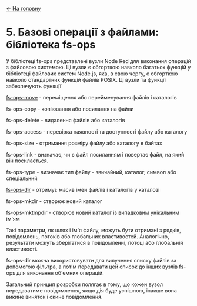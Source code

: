 [<- На головну](../)

# 5. Базові операції з файлами: бібліотека fs-ops 

У бібліотеці fs-ops представлені вузли Node Red для виконання операцій з
файловою системою. Ці вузли є обгорткою навколо багатьох функцій у
бібліотеці файлових систем Node.js, яка, в свою чергу, є обгорткою
навколо стандартних функцій файлів POSIX. Ці вузли та функції
забезпечують функції

[fs-ops-move](move.md)<span class="load"> </span> - переміщення або перейменування файлів і каталогів

fs-ops-copy - копіювання або посилання на файли

fs-ops-delete - видалення файлів або каталогів

fs-ops-access - перевірка наявності та доступності файлу або каталогу

fs-ops-size - отримання розміру файлу або каталогу в байтах

fs-ops-link - визначає, чи є файл посиланням і повертає файл, на який
він посилається.

fs-ops-type - визначає тип файлу - звичайний, каталог, символ або
спеціальний

[fs-ops-dir](dir.md)<span class="load"> </span> - отримує масив імен файлів і каталогів у каталозі

fs-ops-mkdir - створює новий каталог

fs-ops-mktmpdir - створює новий каталог із випадковим унікальним ім\'ям

Такі параметри, як шлях і ім\'я файлу, можуть бути отримані з рядків,
повідомлень, потоків або глобальних властивостей. Аналогічно, результати
можуть зберігатися в повідомленні, потоці або глобальній властивості.

fs-ops-dir можна використовувати для вилучення списку файлів за
допомогою фільтра, а потім передавати цей список до інших вузлів fs-ops
для виконання об\'ємних операцій.

Загальний принцип розробки полягає в тому, що кожен вузол передаватиме
повідомлення, якщо дія буде успішною, інакше вона викине виняток і скине
повідомлення.